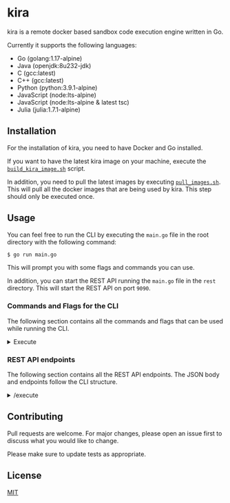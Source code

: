 # kira

kira is a remote docker based sandbox code execution engine written in Go.

Currently it supports the following languages:

- Go (golang:1.17-alpine)
- Java (openjdk:8u232-jdk)
- C (gcc:latest)
- C++ (gcc:latest)
- Python (python:3.9.1-alpine)
- JavaScript (node:lts-alpine)
- JavaScript (node:lts-alpine & latest tsc)
- Julia (julia:1.7.1-alpine)

## Installation

For the installation of kira, you need to have Docker and Go installed.

If you want to have the latest kira image on your machine, execute the [`build_kira_image.sh`](https://github.com/FlorianWoelki/kira/blob/main/build/build_kira_image.sh) script.

In addition, you need to pull the latest images by executing [`pull_images.sh`](https://github.com/FlorianWoelki/kira/blob/main/build/pull_images.sh). This will pull all the docker images that are being used by kira. This step should only be executed once.

## Usage

You can feel free to run the CLI by executing the `main.go` file in the root directory with the following command:

```sh
$ go run main.go
```

This will prompt you with some flags and commands you can use.

In addition, you can start the REST API running the `main.go` file in the `rest` directory. This will start the REST API on port `9090`.

### Commands and Flags for the CLI

The following section contains all the commands and flags that can be used while running the CLI.

<details>
  <summary>Execute</summary>

  <p>
    The execute command will execute code in a containerized sandbox.
  </p>

  | Flag | Aliases | Description | Default |
  |---|---|---|---|
  | --language | -l, -lang | Set the language for the kira sandbox runner. | python |
  | --file | -f | Set the specific file that should be executed. | example code in runner struct |
</details>

### REST API endpoints

The following section contains all the REST API endpoints. The JSON body and endpoints follow the CLI structure.

<details>
  <summary>/execute</summary>

  <p>
    The execute endpoint will execute code in a containerized sandbox.
  </p>

  This JSON structure is an example for the request body:
  ```json
  {
      "language": "python",
      "content": "print(\"42 Hello World\")"
  }
  ```
</details>

## Contributing

Pull requests are welcome. For major changes, please open an issue first to discuss what you would like to change.

Please make sure to update tests as appropriate.

## License

[MIT](https://choosealicense.com/licenses/mit/)